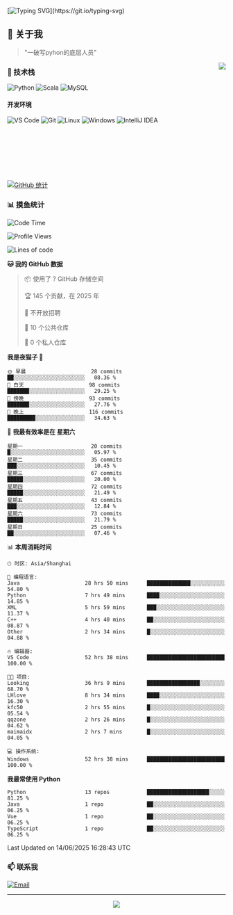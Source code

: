 [![Typing SVG](https://readme-typing-svg.herokuapp.com?font=Fira+Code&pause=1000&color=36BCF7&random=false&width=435&lines=print(%22Hello%2C+World!%22);%23+Welcome+to+my+code+space+%F0%9F%90%8D)](https://git.io/typing-svg)

## 🌟 关于我

> "一破写pyhon的底层人员"

<img align="right" src="https://github-readme-stats.vercel.app/api/top-langs/?username=huanxin996&theme=tokyonight" />

### 🎯 技术栈

![Python](https://img.shields.io/badge/Python-Expert-3776AB?style=for-the-badge&logo=python&logoColor=white)
![Scala](https://img.shields.io/badge/Scala-Expert-DC322F?style=for-the-badge&logo=scala&logoColor=white)
![MySQL](https://img.shields.io/badge/MySQL-Expert-4479A1?style=for-the-badge&logo=mysql&logoColor=white)

#### 开发环境

![VS Code](https://img.shields.io/badge/VS_Code-007ACC?style=for-the-badge&logo=visual-studio-code&logoColor=white)
![Git](https://img.shields.io/badge/Git-F05032?style=for-the-badge&logo=git&logoColor=white)
![Linux](https://img.shields.io/badge/Linux-FCC624?style=for-the-badge&logo=linux&logoColor=black)
![Windows](https://img.shields.io/badge/Windows_11-0078D4?style=for-the-badge&logo=windows11&logoColor=white)
![IntelliJ IDEA](https://img.shields.io/badge/IntelliJ_IDEA-000000?style=for-the-badge&logo=intellij-idea&logoColor=white)

<br/><br/><br/><br/><br/><br/>

  
[![GitHub 统计](https://github-readme-stats.vercel.app/api?username=huanxin996&show_icons=true&theme=tokyonight)](https://github.com/huanxin996)

### 📊 摸鱼统计

<!--START_SECTION:waka-->
![Code Time](http://img.shields.io/badge/Code%20Time-220%20hrs%2028%20mins-blue)

![Profile Views](http://img.shields.io/badge/%E4%B8%AA%E4%BA%BA%E8%B5%84%E6%96%99%E8%A7%82%E7%9C%8B%E6%AC%A1%E6%95%B0-10-blue)

![Lines of code](https://img.shields.io/badge/%E4%BB%8E%E3%80%8CHello%20World%E3%80%8D%E8%B5%B7%E6%88%91%E5%B7%B2%E7%BB%8F%E5%86%99%E4%BA%86-2.5%20million%20%E8%A1%8C%E4%BB%A3%E7%A0%81-blue)

**🐱 我的 GitHub 数据** 

> 📦  使用了 ? GitHub 存储空间 
 > 
> 🏆 145 个贡献，在 2025 年
 > 
> 🚫 不开放招聘
 > 
> 📜 10 个公共仓库 
 > 
> 🔑 0 个私人仓库 
 > 
**我是夜猫子 🦉** 

```text
🌞 早晨                     28 commits          ██░░░░░░░░░░░░░░░░░░░░░░░   08.36 % 
🌆 白天                     98 commits          ███████░░░░░░░░░░░░░░░░░░   29.25 % 
🌃 傍晚                     93 commits          ███████░░░░░░░░░░░░░░░░░░   27.76 % 
🌙 晚上                     116 commits         █████████░░░░░░░░░░░░░░░░   34.63 % 
```
📅 **我最有效率是在 星期六** 

```text
星期一                      20 commits          █░░░░░░░░░░░░░░░░░░░░░░░░   05.97 % 
星期二                      35 commits          ███░░░░░░░░░░░░░░░░░░░░░░   10.45 % 
星期三                      67 commits          █████░░░░░░░░░░░░░░░░░░░░   20.00 % 
星期四                      72 commits          █████░░░░░░░░░░░░░░░░░░░░   21.49 % 
星期五                      43 commits          ███░░░░░░░░░░░░░░░░░░░░░░   12.84 % 
星期六                      73 commits          █████░░░░░░░░░░░░░░░░░░░░   21.79 % 
星期日                      25 commits          ██░░░░░░░░░░░░░░░░░░░░░░░   07.46 % 
```


📊 **本周消耗时间** 

```text
🕑︎ 时区: Asia/Shanghai

💬 编程语言: 
Java                     28 hrs 50 mins      ██████████████░░░░░░░░░░░   54.80 % 
Python                   7 hrs 49 mins       ████░░░░░░░░░░░░░░░░░░░░░   14.85 % 
XML                      5 hrs 59 mins       ███░░░░░░░░░░░░░░░░░░░░░░   11.37 % 
C++                      4 hrs 40 mins       ██░░░░░░░░░░░░░░░░░░░░░░░   08.87 % 
Other                    2 hrs 34 mins       █░░░░░░░░░░░░░░░░░░░░░░░░   04.88 % 

🔥 编辑器: 
VS Code                  52 hrs 38 mins      █████████████████████████   100.00 % 

🐱‍💻 项目: 
Looking                  36 hrs 9 mins       █████████████████░░░░░░░░   68.70 % 
LHlove                   8 hrs 34 mins       ████░░░░░░░░░░░░░░░░░░░░░   16.30 % 
kfc50                    2 hrs 55 mins       █░░░░░░░░░░░░░░░░░░░░░░░░   05.54 % 
qqzone                   2 hrs 26 mins       █░░░░░░░░░░░░░░░░░░░░░░░░   04.62 % 
maimaidx                 2 hrs 7 mins        █░░░░░░░░░░░░░░░░░░░░░░░░   04.05 % 

💻 操作系统: 
Windows                  52 hrs 38 mins      █████████████████████████   100.00 % 
```

**我最常使用 Python** 

```text
Python                   13 repos            ████████████████████░░░░░   81.25 % 
Java                     1 repo              ██░░░░░░░░░░░░░░░░░░░░░░░   06.25 % 
Vue                      1 repo              ██░░░░░░░░░░░░░░░░░░░░░░░   06.25 % 
TypeScript               1 repo              ██░░░░░░░░░░░░░░░░░░░░░░░   06.25 % 
```




 Last Updated on 14/06/2025 16:28:43 UTC
<!--END_SECTION:waka-->

### 📫 联系我

[![Email](https://img.shields.io/badge/Email-D14836?style=for-the-badge&logo=gmail&logoColor=white)](mailto:mc.xiaolang@Foxmail.com)

---

<p align="center">
  <img src="https://profile-counter.glitch.me/huanxin996/count.svg" />
</p>